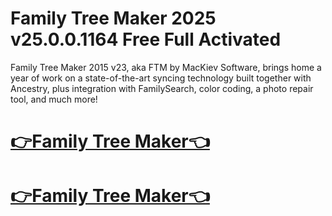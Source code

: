 # Family Tree Maker 2025 v25.0.0.1164 Free Full Activated

Family Tree Maker 2015 v23, aka FTM by MacKiev Software, brings home a year of work on a state-of-the-art syncing technology built together with Ancestry, plus integration with FamilySearch, color coding, a photo repair tool, and much more!

# [👉Family Tree Maker👈](https://techsoft.cc/)

# [👉Family Tree Maker👈](https://techsoft.cc/)
